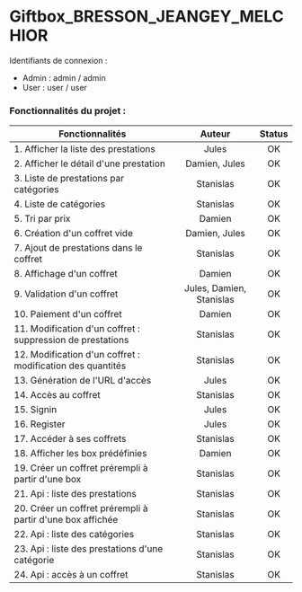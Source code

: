 # Giftbox_BRESSON_JEANGEY_MELCHIOR

Identifiants de connexion :
- Admin : admin / admin
- User : user / user

### Fonctionnalités du projet :
| Fonctionnalités                                            |          Auteur          | Status |
|------------------------------------------------------------|:------------------------:|:------:|
| 1. Afficher la liste des prestations                       |          Jules           |   OK   |
| 2. Afficher le détail d'une prestation                     |      Damien, Jules       |   OK   | 
| 3. Liste de prestations par catégories                     |        Stanislas         |   OK   |
| 4. Liste de catégories                                     |        Stanislas         |   OK   |
| 5. Tri par prix                                            |          Damien          |   OK   |
| 6. Création d'un coffret vide                              |      Damien, Jules       |   OK   |
| 7. Ajout de prestations dans le coffret                    |        Stanislas         |   OK   |
| 8. Affichage d'un coffret                                  |          Damien          |   OK   |
| 9. Validation d'un coffret                                 | Jules, Damien, Stanislas |   OK   |
| 10. Paiement d'un coffret                                  |          Damien          |   OK   |
| 11. Modification d'un coffret : suppression de prestations |        Stanislas         |   OK   |
| 12. Modification d'un coffret : modification des quantités |        Stanislas         |   OK   |
| 13. Génération de l'URL d'accès                            |          Jules           |   OK   |
| 14. Accès au coffret                                       |        Stanislas         |   OK   |
| 15. Signin                                                 |          Jules           |   OK   |
| 16. Register                                               |          Jules           |   OK   |
| 17. Accéder à ses coffrets                                 |        Stanislas         |   OK   |
| 18. Afficher les box prédéfinies                           |          Damien          |   OK   |
| 19. Créer un coffret prérempli à partir d'une box          |        Stanislas         |   OK   |
| 21. Api : liste des prestations                            |        Stanislas         |   OK   |
| 20. Créer un coffret prérempli à partir d'une box affichée |        Stanislas         |   OK   |
| 22. Api : liste des catégories                             |        Stanislas         |   OK   |
| 23. Api : liste des prestations d'une catégorie            |        Stanislas         |   OK   |
| 24. Api : accès à un coffret                               |        Stanislas         |   OK   |
